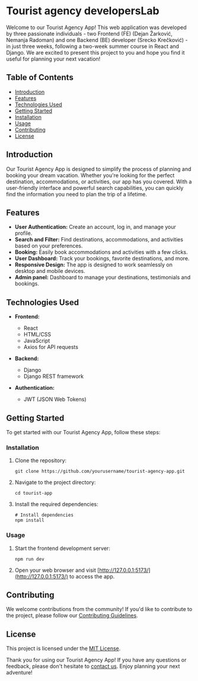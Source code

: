# Tourist agency developersLab

Welcome to our Tourist Agency App! This web application was developed by three passionate individuals - two Frontend (FE) (Dejan Žarković, Nemanja Radoman) and one Backend (BE) developer (Srecko Krečković) - in just three weeks, following a two-week summer course in React and Django. We are excited to present this project to you and hope you find it useful for planning your next vacation!

## Table of Contents

- [Introduction](#introduction)
- [Features](#features)
- [Technologies Used](#technologies-used)
- [Getting Started](#getting-started)
- [Installation](#installation)
- [Usage](#usage)
- [Contributing](#contributing)
- [License](#license)

## Introduction

Our Tourist Agency App is designed to simplify the process of planning and booking your dream vacation. Whether you're looking for the perfect destination, accommodations, or activities, our app has you covered. With a user-friendly interface and powerful search capabilities, you can quickly find the information you need to plan the trip of a lifetime.

## Features

- **User Authentication:** Create an account, log in, and manage your profile.
- **Search and Filter:** Find destinations, accommodations, and activities based on your preferences.
- **Booking:** Easily book accommodations and activities with a few clicks.
- **User Dashboard:** Track your bookings, favorite destinations, and more.
- **Responsive Design:** The app is designed to work seamlessly on desktop and mobile devices.
- **Admin panel:** Dashboard to manage your destinations, testimonials and bookings.

## Technologies Used

- **Frontend:**

  - React
  - HTML/CSS
  - JavaScript
  - Axios for API requests

- **Backend:**
  - Django
  - Django REST framework
- **Authentication:**
  - JWT (JSON Web Tokens)

## Getting Started

To get started with our Tourist Agency App, follow these steps:

### Installation

1. Clone the repository:

   ```
   git clone https://github.com/yourusername/tourist-agency-app.git
   ```

2. Navigate to the project directory:

   ```
   cd tourist-app
   ```

3. Install the required dependencies:

   ```
   # Install dependencies
   npm install
   ```

### Usage

1. Start the frontend development server:

   ```
   npm run dev
   ```

2. Open your web browser and visit [http://127.0.0.1:5173/](http://127.0.0.1:5173/) to access the app.

## Contributing

We welcome contributions from the community! If you'd like to contribute to the project, please follow our [Contributing Guidelines](CONTRIBUTING.md).

## License

This project is licensed under the [MIT License](LICENSE.md).

Thank you for using our Tourist Agency App! If you have any questions or feedback, please don't hesitate to [contact us](mailto:your@email.com). Enjoy planning your next adventure!
